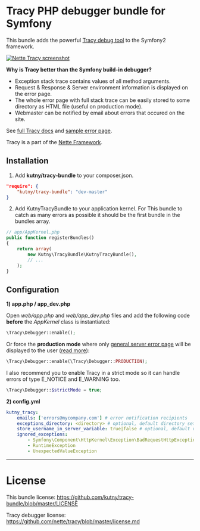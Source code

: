 Tracy PHP debugger bundle for Symfony
=====================================

This bundle adds the powerful [Tracy debug tool](https://github.com/nette/tracy) to the Symfony2 framework.

[![Nette Tracy screenshot](http://nette.github.io/tracy/images/tracy-exception.png)](http://nette.github.io/tracy/tracy-exception.html)

**Why is Tracy better than the Symfony build-in debugger?**

* Exception stack trace contains values of all method arguments.
* Request & Response & Server environment information is displayed on the error page.
* The whole error page with full stack trace can be easily stored to some directory as HTML file (useful on production mode).
* Webmaster can be notified by email about errors that occured on the site.

See [full Tracy docs](https://github.com/nette/tracy) and [sample error page](http://nette.github.io/tracy/tracy-exception.html).

Tracy is a part of the [Nette Framework](http://nette.org/).

Installation
------------

1) Add __kutny/tracy-bundle__ to your composer.json.

~~~~~ json
"require": {
    "kutny/tracy-bundle": "dev-master"
}
~~~~~

2) Add KutnyTracyBundle to your application kernel.
For This bundle to catch as many errors as possible it should be the first bundle in the bundles array.

~~~~~ php
// app/AppKernel.php
public function registerBundles()
{
    return array(
        new Kutny\TracyBundle\KutnyTracyBundle(),
        // ...
    );
}
~~~~~

Configuration
-------------

**1) app.php / app_dev.php**

Open *web/app.php* and *web/app_dev.php* files and add the following code **before** the _AppKernel_ class is instantiated:

~~~~~ php
\Tracy\Debugger::enable();
~~~~~

Or force the **production mode** where only [general server error page](http://nette.github.io/tracy/images/tracy-error2.png) will be displayed to the user ([read more](https://github.com/nette/tracy#production-mode-and-error-logging)):

~~~~~ php
\Tracy\Debugger::enable(\Tracy\Debugger::PRODUCTION);
~~~~~

I also recommend you to enable Tracy in a strict mode so it can handle errors of type E_NOTICE and E_WARNING too.

~~~~~ php
\Tracy\Debugger::$strictMode = true;
~~~~~

**2) config.yml**

~~~~~ yaml
kutny_tracy:
    emails: ['errors@mycompany.com'] # error notification recipients
    exceptions_directory: <directory> # optional, default directory set to %kernel.logs_dir%/exceptions
    store_username_in_server_variable: true|false # optional, default value = false; stores username of logged user in $_SERVER['SYMFONY_USERNAME'] - helps you to find out which user encountered the error
    ignored_exceptions:
        - Symfony\Component\HttpKernel\Exception\BadRequestHttpException
        - RuntimeException
        - UnexpectedValueException

~~~~~

-------------

License
=======

This bundle license: https://github.com/kutny/tracy-bundle/blob/master/LICENSE

Tracy debugger license: https://github.com/nette/tracy/blob/master/license.md